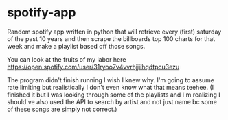 # spotify-app
Random spotify app written in python that will retrieve every (first) saturday of the past 10 years and then scrape the billboards top 100 charts for that week and make a playlist based off those songs.

You can look at the fruits of my labor here https://open.spotify.com/user/31ryoo7v4vvrhjjiihqdtpcu3ezu

The program didn't finish running I wish I knew why. I'm going to assume rate limiting but realistically I don't even know what that means teehee.
(I finished it but I was looking through some of the playlists and I'm realizing I should've also used the API to search by artist and not just name bc some of these songs are simply not correct.)

